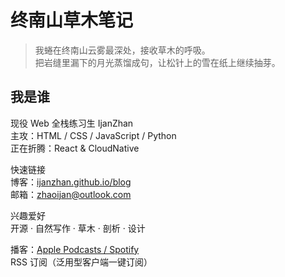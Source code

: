# 终南山草木笔记

> 我蜷在终南山云雾最深处，接收草木的呼吸。  
> 把岩缝里漏下的月光蒸馏成句，让松针上的雪在纸上继续抽芽。

## 我是谁
现役 Web 全栈练习生 IjanZhan  
主攻：HTML / CSS / JavaScript / Python  
正在折腾：React & CloudNative

快速链接  
博客：[ijanzhan.github.io/blog](ijanzhan.github.io/blog)  
邮箱：zhaoijan@outlook.com  

兴趣爱好  
开源 · 自然写作 · 草木 · 剖析 · 设计

播客：[Apple Podcasts / Spotify](你的播客链接)  
RSS 订阅（泛用型客户端一键订阅）
